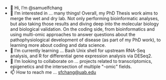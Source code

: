 - 👋 Hi, I’m @samuelfchang
- 👀 I’m interested in ... many things! Overall, my PhD Thesis work aims to merge the wet and dry lab. Not only performing bioinformatic analyses, but also taking those results and diving deep into the molecular biology and biological validation. On the coding side, from bioinformatics and using multi-omic approaches to answer questions about the pathophysiological development of disease (as part of my PhD work), to learning more about coding and data science.
- 🌱 I’m currently learning ... Bash Unix shell for upstream RNA-Seq analysis, and R for differential gene expression analysis via DESeq2.
- 💞️ I’m looking to collaborate on ... projects related to transcriptomics, epigenetics and the intersection of multiple "-omic" fields.
- 📫 How to reach me ... sfchang@uab.edu

<!---
samuelfchang/samuelfchang is a ✨ special ✨ repository because its `README.md` (this file) appears on your GitHub profile.
You can click the Preview link to take a look at your changes.
--->
